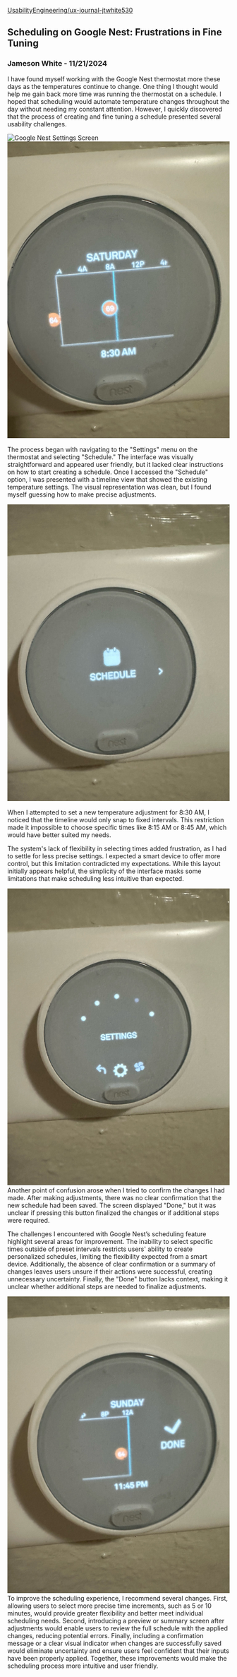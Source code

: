 [UsabilityEngineering/ux-journal-jtwhite530](https://github.com/UsabilityEngineering/ux-journal-jtwhite530)




## Scheduling on Google Nest: Frustrations in Fine Tuning

### Jameson White - 11/21/2024

I have found myself working with the Google Nest thermostat more these days as the temperatures continue to change. One thing I thought would help me gain back more time was running the thermostat on a schedule. I hoped that scheduling would automate temperature changes throughout the day without needing my constant attention. However, I quickly discovered that the process of creating and fine tuning a schedule presented several usability challenges.

![Google Nest Settings Screen](../assets/thumbnail_image0(1).jpg) ![Schedule Menu](../assets/thumbnail_image1.jpg)

The process began with navigating to the "Settings" menu on the thermostat and selecting "Schedule." The interface was visually straightforward and appeared user friendly, but it lacked clear instructions on how to start creating a schedule. Once I accessed the "Schedule" option, I was presented with a timeline view that showed the existing temperature settings. The visual representation was clean, but I found myself guessing how to make precise adjustments.

![Timeline Adjustment](./assets/thumbnail_image2.jpg)

When I attempted to set a new temperature adjustment for 8:30 AM, I noticed that the timeline would only snap to fixed intervals. This restriction made it impossible to choose specific times like 8:15 AM or 8:45 AM, which would have better suited my needs.


The system's lack of flexibility in selecting times added frustration, as I had to settle for less precise settings. I expected a smart device to offer more control, but this limitation contradicted my expectations. While this layout initially appears helpful, the simplicity of the interface masks some limitations that make scheduling less intuitive than expected.

![Done Button](./assets/thumbnail_image3.jpg)
Another point of confusion arose when I tried to confirm the changes I had made. After making adjustments, there was no clear confirmation that the new schedule had been saved. The screen displayed "Done," but it was unclear if pressing this button finalized the changes or if additional steps were required. 

The challenges I encountered with Google Nest’s scheduling feature highlight several areas for improvement. The inability to select specific times outside of preset intervals restricts users' ability to create personalized schedules, limiting the flexibility expected from a smart device. Additionally, the absence of clear confirmation or a summary of changes leaves users unsure if their actions were successful, creating unnecessary uncertainty. Finally, the "Done" button lacks context, making it unclear whether additional steps are needed to finalize adjustments.

![Final Adjusted Schedule](./assets/thumbnail_image4.jpg)
To improve the scheduling experience, I recommend several changes. First, allowing users to select more precise time increments, such as 5 or 10 minutes, would provide greater flexibility and better meet individual scheduling needs. Second, introducing a preview or summary screen after adjustments would enable users to review the full schedule with the applied changes, reducing potential errors. Finally, including a confirmation message or a clear visual indicator when changes are successfully saved would eliminate uncertainty and ensure users feel confident that their inputs have been properly applied. Together, these improvements would make the scheduling process more intuitive and user friendly.

